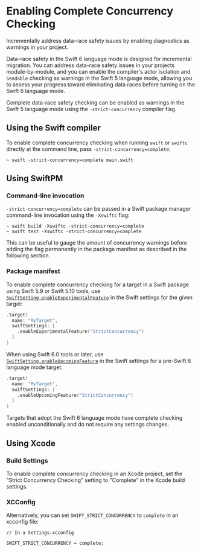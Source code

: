 # Enabling Complete Concurrency Checking

Incrementally address data-race safety issues by enabling diagnostics as warnings in your project.

Data-race safety in the Swift 6 language mode is designed for incremental
migration. You can address data-race safety issues in your projects
module-by-module, and you can enable the compiler's actor isolation and
`Sendable` checking as warnings in the Swift 5 language mode, allowing you to
assess your progress toward eliminating data races before turning on the
Swift 6 language mode.

Complete data-race safety checking can be enabled as warnings in the Swift 5
language mode using the `-strict-concurrency` compiler flag.

## Using the Swift compiler

To enable complete concurrency checking when running `swift` or `swiftc`
directly at the command line, pass `-strict-concurrency=complete`:

```
~ swift -strict-concurrency=complete main.swift
```

## Using SwiftPM

### Command-line invocation

`-strict-concurrency=complete` can be passed in a Swift package manager
command-line invocation using the `-Xswiftc` flag:

```
~ swift build -Xswiftc -strict-concurrency=complete
~ swift test -Xswiftc -strict-concurrency=complete
```

This can be useful to gauge the amount of concurrency warnings before adding
the flag permanently in the package manifest as described in the following
section.

### Package manifest

To enable complete concurrency checking for a target in a Swift package using
Swift 5.9 or Swift 5.10 tools, use [`SwiftSetting.enableExperimentalFeature`](https://developer.apple.com/documentation/packagedescription/swiftsetting/enableexperimentalfeature(_:_:))
in the Swift settings for the given target:

```swift
.target(
  name: "MyTarget",
  swiftSettings: [
    .enableExperimentalFeature("StrictConcurrency")
  ]
)
```

When using Swift 6.0 tools or later, use [`SwiftSetting.enableUpcomingFeature`](https://developer.apple.com/documentation/packagedescription/swiftsetting/enableupcomingfeature(_:_:))
in the Swift settings for a pre-Swift 6 language mode target:

```swift
.target(
  name: "MyTarget",
  swiftSettings: [
    .enableUpcomingFeature("StrictConcurrency")
  ]
)
```

Targets that adopt the Swift 6 language mode have complete checking
enabled unconditionally and do not require any settings changes.

## Using Xcode

### Build Settings

To enable complete concurrency checking in an Xcode project, set the
"Strict Concurrency Checking" setting to "Complete" in the Xcode build
settings.

### XCConfig

Alternatively, you can set `SWIFT_STRICT_CONCURRENCY` to `complete`
in an xcconfig file:

```
// In a Settings.xcconfig

SWIFT_STRICT_CONCURRENCY = complete;
```
